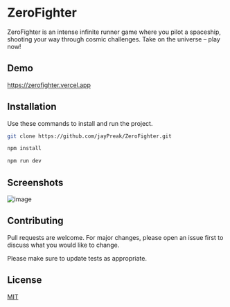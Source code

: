 # ZeroFighter

ZeroFighter is an intense infinite runner game where you pilot a spaceship, shooting your way through cosmic challenges. Take on the universe – play now!

## Demo

https://zerofighter.vercel.app

## Installation

Use these commands to install and run the project.

```bash
git clone https://github.com/jayPreak/ZeroFighter.git
```
```bash
npm install
```
```bash
npm run dev
```
## Screenshots
![image](https://github.com/jayPreak/ZeroFighter/assets/68821643/64e4890f-76da-4f99-80cc-16d36485eb77)



## Contributing

Pull requests are welcome. For major changes, please open an issue first
to discuss what you would like to change.

Please make sure to update tests as appropriate.

## License

[MIT](https://choosealicense.com/licenses/mit/)

